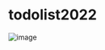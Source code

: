 # todolist2022

![image](https://user-images.githubusercontent.com/93862939/164727202-67c35426-c202-41f9-8e4d-d665bdc84791.png)
